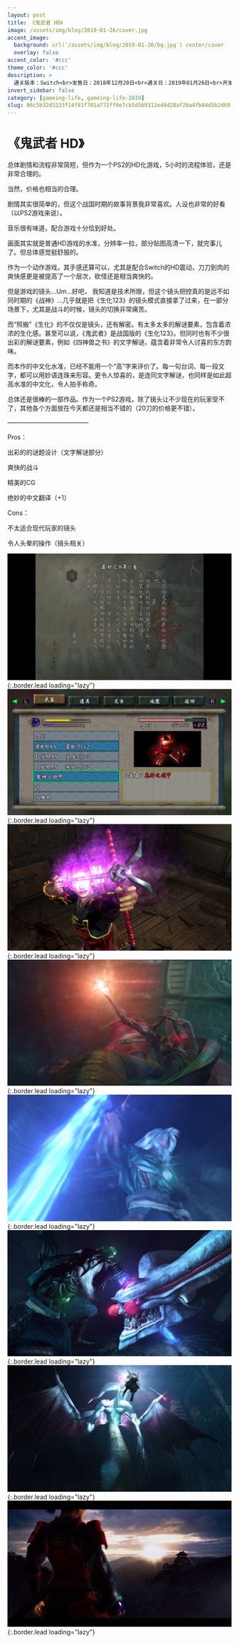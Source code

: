 ```yaml
---
layout: post
title: 《鬼武者 HD》
image: /assets/img/blog/2019-01-26/cover.jpg
accent_image: 
  background: url('/assets/img/blog/2019-01-26/bg.jpg') center/cover
  overlay: false
accent_color: '#ccc'
theme_color: '#ccc'
description: >
  通关版本：Switch<br>发售日：2018年12月20日<br>通关日：2019年01月26日<br>开发商：CAPCOM<br>发行商：CAPCOM
invert_sidebar: false
category: [gameing-life, gameing-life-2019]
slug: 06c5b32d3233f14f81f701a772ff0e7cb5d569312ed4d28af2ba4fb84d5b2d69
---
```


# 《鬼武者 HD》

总体剧情和流程非常简短，但作为一个PS2的HD化游戏，5小时的流程体验，还是非常合理的。

当然，价格也相当的合理。

剧情其实很简单的，但这个战国时期的故事背景我非常喜欢。人设也非常的好看（以PS2游戏来说）。

音乐很有味道，配合游戏十分恰到好处。

画面其实就是普通HD游戏的水准，分辨率一拉，部分贴图高清一下，就完事儿了。但总体感觉挺舒服的。

作为一个动作游戏，其手感还算可以，尤其是配合Switch的HD震动，刀刀到肉的爽快感更是被提高了一个层次，砍怪还是相当爽快的。

但是游戏的镜头…Um…好吧， 我知道是技术所限，但这个镜头把控真的是远不如同时期的《战神》…几乎就是把《生化123》的镜头模式直接拿了过来，在一部分场景下，尤其是战斗的时候，镜头的切换非常痛苦。

而“照搬”《生化》的不仅仅是镜头，还有解密。有太多太多的解谜要素，包含着浓浓的生化感。甚至可以说，《鬼武者》是战国版的《生化123》。但同时也有不少很出彩的解谜要素，例如《四神兽之书》的文字解谜，蕴含着非常令人讨喜的东方韵味。

而本作的中文化水准，已经不能用一个“高”字来评价了。每一句台词、每一段文字，都可以用妙语连珠来形容。更令人惊喜的，是连同文字解谜，也同样是如此超高水准的中文化，令人拍手称奇。

总体还是很棒的一部作品。作为一个PS2游戏，除了镜头让不少现在的玩家受不了，其他各个方面放在今天都还是相当不错的（20刀的价格更不错）。

—————————————

Pros：

出彩的的谜题设计（文字解谜部分）

爽快的战斗

精美的CG

绝妙的中文翻译（+1）

Cons：

不太适合现代玩家的镜头

令人头晕的操作（镜头相关）

![](/assets/img/blog/2019-01-26/1.jpg){:.border.lead loading="lazy"}
![](/assets/img/blog/2019-01-26/2.jpg){:.border.lead loading="lazy"}
![](/assets/img/blog/2019-01-26/3.jpg){:.border.lead loading="lazy"}
![](/assets/img/blog/2019-01-26/4.jpg){:.border.lead loading="lazy"}
![](/assets/img/blog/2019-01-26/5.jpg){:.border.lead loading="lazy"}
![](/assets/img/blog/2019-01-26/6.jpg){:.border.lead loading="lazy"}
![](/assets/img/blog/2019-01-26/7.jpg){:.border.lead loading="lazy"}
![](/assets/img/blog/2019-01-26/8.jpg){:.border.lead loading="lazy"}

